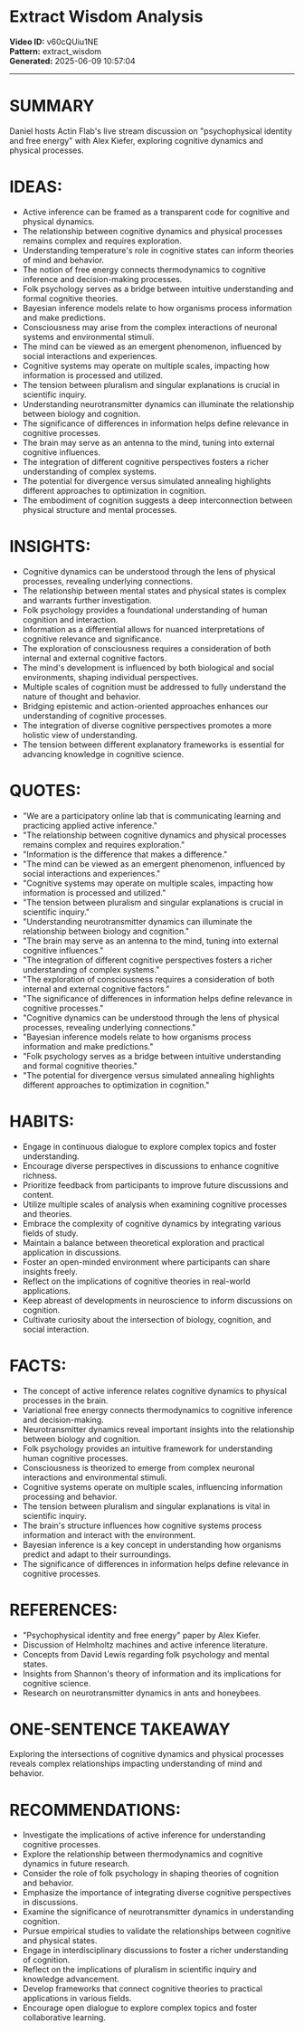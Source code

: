 # Extract Wisdom Analysis

**Video ID:** v60cQUiu1NE  
**Pattern:** extract_wisdom  
**Generated:** 2025-06-09 10:57:04  

---

# SUMMARY
Daniel hosts Actin Flab's live stream discussion on "psychophysical identity and free energy" with Alex Kiefer, exploring cognitive dynamics and physical processes.

# IDEAS:
- Active inference can be framed as a transparent code for cognitive and physical dynamics.
- The relationship between cognitive dynamics and physical processes remains complex and requires exploration.
- Understanding temperature's role in cognitive states can inform theories of mind and behavior.
- The notion of free energy connects thermodynamics to cognitive inference and decision-making processes.
- Folk psychology serves as a bridge between intuitive understanding and formal cognitive theories.
- Bayesian inference models relate to how organisms process information and make predictions.
- Consciousness may arise from the complex interactions of neuronal systems and environmental stimuli.
- The mind can be viewed as an emergent phenomenon, influenced by social interactions and experiences.
- Cognitive systems may operate on multiple scales, impacting how information is processed and utilized.
- The tension between pluralism and singular explanations is crucial in scientific inquiry.
- Understanding neurotransmitter dynamics can illuminate the relationship between biology and cognition.
- The significance of differences in information helps define relevance in cognitive processes.
- The brain may serve as an antenna to the mind, tuning into external cognitive influences.
- The integration of different cognitive perspectives fosters a richer understanding of complex systems.
- The potential for divergence versus simulated annealing highlights different approaches to optimization in cognition.
- The embodiment of cognition suggests a deep interconnection between physical structure and mental processes.

# INSIGHTS:
- Cognitive dynamics can be understood through the lens of physical processes, revealing underlying connections.
- The relationship between mental states and physical states is complex and warrants further investigation.
- Folk psychology provides a foundational understanding of human cognition and interaction.
- Information as a differential allows for nuanced interpretations of cognitive relevance and significance.
- The exploration of consciousness requires a consideration of both internal and external cognitive factors.
- The mind's development is influenced by both biological and social environments, shaping individual perspectives.
- Multiple scales of cognition must be addressed to fully understand the nature of thought and behavior.
- Bridging epistemic and action-oriented approaches enhances our understanding of cognitive processes.
- The integration of diverse cognitive perspectives promotes a more holistic view of understanding.
- The tension between different explanatory frameworks is essential for advancing knowledge in cognitive science.

# QUOTES:
- "We are a participatory online lab that is communicating learning and practicing applied active inference."
- "The relationship between cognitive dynamics and physical processes remains complex and requires exploration."
- "Information is the difference that makes a difference."
- "The mind can be viewed as an emergent phenomenon, influenced by social interactions and experiences."
- "Cognitive systems may operate on multiple scales, impacting how information is processed and utilized."
- "The tension between pluralism and singular explanations is crucial in scientific inquiry."
- "Understanding neurotransmitter dynamics can illuminate the relationship between biology and cognition."
- "The brain may serve as an antenna to the mind, tuning into external cognitive influences."
- "The integration of different cognitive perspectives fosters a richer understanding of complex systems."
- "The exploration of consciousness requires a consideration of both internal and external cognitive factors."
- "The significance of differences in information helps define relevance in cognitive processes."
- "Cognitive dynamics can be understood through the lens of physical processes, revealing underlying connections."
- "Bayesian inference models relate to how organisms process information and make predictions."
- "Folk psychology serves as a bridge between intuitive understanding and formal cognitive theories."
- "The potential for divergence versus simulated annealing highlights different approaches to optimization in cognition."

# HABITS:
- Engage in continuous dialogue to explore complex topics and foster understanding.
- Encourage diverse perspectives in discussions to enhance cognitive richness.
- Prioritize feedback from participants to improve future discussions and content.
- Utilize multiple scales of analysis when examining cognitive processes and theories.
- Embrace the complexity of cognitive dynamics by integrating various fields of study.
- Maintain a balance between theoretical exploration and practical application in discussions.
- Foster an open-minded environment where participants can share insights freely.
- Reflect on the implications of cognitive theories in real-world applications.
- Keep abreast of developments in neuroscience to inform discussions on cognition.
- Cultivate curiosity about the intersection of biology, cognition, and social interaction.

# FACTS:
- The concept of active inference relates cognitive dynamics to physical processes in the brain.
- Variational free energy connects thermodynamics to cognitive inference and decision-making.
- Neurotransmitter dynamics reveal important insights into the relationship between biology and cognition.
- Folk psychology provides an intuitive framework for understanding human cognitive processes.
- Consciousness is theorized to emerge from complex neuronal interactions and environmental stimuli.
- Cognitive systems operate on multiple scales, influencing information processing and behavior.
- The tension between pluralism and singular explanations is vital in scientific inquiry.
- The brain's structure influences how cognitive systems process information and interact with the environment.
- Bayesian inference is a key concept in understanding how organisms predict and adapt to their surroundings.
- The significance of differences in information helps define relevance in cognitive processes.

# REFERENCES:
- "Psychophysical identity and free energy" paper by Alex Kiefer.
- Discussion of Helmholtz machines and active inference literature.
- Concepts from David Lewis regarding folk psychology and mental states.
- Insights from Shannon's theory of information and its implications for cognitive science.
- Research on neurotransmitter dynamics in ants and honeybees.

# ONE-SENTENCE TAKEAWAY
Exploring the intersections of cognitive dynamics and physical processes reveals complex relationships impacting understanding of mind and behavior.

# RECOMMENDATIONS:
- Investigate the implications of active inference for understanding cognitive processes.
- Explore the relationship between thermodynamics and cognitive dynamics in future research.
- Consider the role of folk psychology in shaping theories of cognition and behavior.
- Emphasize the importance of integrating diverse cognitive perspectives in discussions.
- Examine the significance of neurotransmitter dynamics in understanding cognition.
- Pursue empirical studies to validate the relationships between cognitive and physical states.
- Engage in interdisciplinary discussions to foster a richer understanding of cognition.
- Reflect on the implications of pluralism in scientific inquiry and knowledge advancement.
- Develop frameworks that connect cognitive theories to practical applications in various fields.
- Encourage open dialogue to explore complex topics and foster collaborative learning.